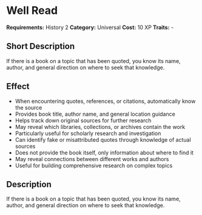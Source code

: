 # Well Read

**Requirements:** History 2
**Category:** Universal
**Cost:** 10 XP
**Traits:** -


## Short Description
If there is a book on a topic that has been quoted, you know its name, author, and general direction on where to seek that knowledge.

## Effect
- When encountering quotes, references, or citations, automatically know the source
- Provides book title, author name, and general location guidance
- Helps track down original sources for further research
- May reveal which libraries, collections, or archives contain the work
- Particularly useful for scholarly research and investigation
- Can identify fake or misattributed quotes through knowledge of actual sources
- Does not provide the book itself, only information about where to find it
- May reveal connections between different works and authors
- Useful for building comprehensive research on complex topics

## Description
If there is a book on a topic that has been quoted, you know its name, author, and general direction on where to seek that knowledge.